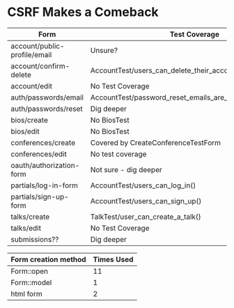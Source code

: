 # CSRF Makes a Comeback #

| Form                            | Test Coverage                                                |
|---------------------------------|--------------------------------------------------------------|
| account/public-profile/email    | Unsure? |
| account/confirm-delete          | AccountTest/users_can_delete_their_accounts() |
| account/edit                    | No Test Coverage | 
| auth/passwords/email            | AccountTest/password_reset_emails_are_sent_for_valid_users() |
| auth/passwords/reset            | Dig deeper |
| bios/create                     | No BiosTest |
| bios/edit                       | No BiosTest |
| conferences/create              | Covered by CreateConferenceTestForm |
| conferences/edit                | No test coverage |
| oauth/authorization-form        | Not sure - dig deeper |
| partials/log-in-form            | AccountTest/users_can_log_in() |
| partials/sign-up-form           | AccountTest/users_can_sign_up() |
| talks/create                    | TalkTest/user_can_create_a_talk() |
| talks/edit                      | No Test Coverage |
| submissions??                   | Dig deeper |

| Form creation method | Times Used |
|----------------------|------------|
| Form::open           | 11         |
| Form::model          | 1          |
| html form            | 2          |
